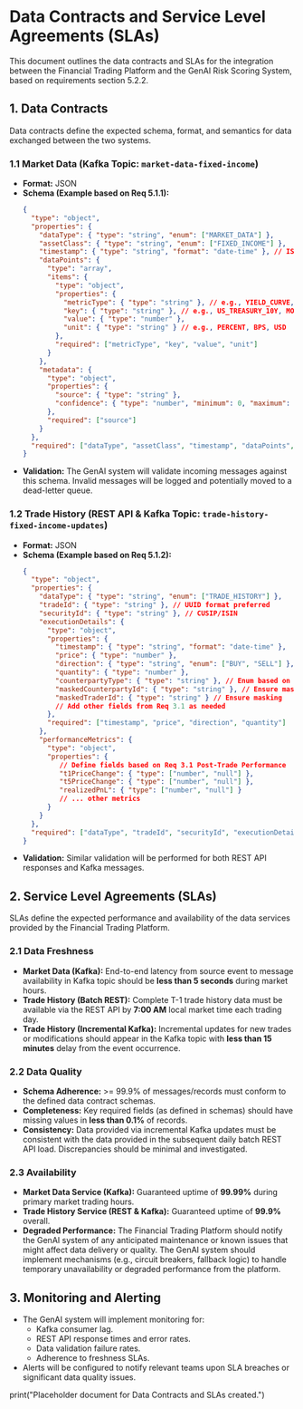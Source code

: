 # Data Contracts and Service Level Agreements (SLAs)

This document outlines the data contracts and SLAs for the integration between the Financial Trading Platform and the GenAI Risk Scoring System, based on requirements section 5.2.2.

## 1. Data Contracts

Data contracts define the expected schema, format, and semantics for data exchanged between the two systems.

### 1.1 Market Data (Kafka Topic: `market-data-fixed-income`)

-   **Format:** JSON
-   **Schema (Example based on Req 5.1.1):**
    ```json
    {
      "type": "object",
      "properties": {
        "dataType": { "type": "string", "enum": ["MARKET_DATA"] },
        "assetClass": { "type": "string", "enum": ["FIXED_INCOME"] },
        "timestamp": { "type": "string", "format": "date-time" }, // ISO 8601
        "dataPoints": {
          "type": "array",
          "items": {
            "type": "object",
            "properties": {
              "metricType": { "type": "string" }, // e.g., YIELD_CURVE, INDEX, FUND_FLOW
              "key": { "type": "string" }, // e.g., US_TREASURY_10Y, MOVE_INDEX
              "value": { "type": "number" },
              "unit": { "type": "string" } // e.g., PERCENT, BPS, USD
            },
            "required": ["metricType", "key", "value", "unit"]
          }
        },
        "metadata": {
          "type": "object",
          "properties": {
            "source": { "type": "string" },
            "confidence": { "type": "number", "minimum": 0, "maximum": 1 }
          },
          "required": ["source"]
        }
      },
      "required": ["dataType", "assetClass", "timestamp", "dataPoints", "metadata"]
    }
    ```
-   **Validation:** The GenAI system will validate incoming messages against this schema. Invalid messages will be logged and potentially moved to a dead-letter queue.

### 1.2 Trade History (REST API & Kafka Topic: `trade-history-fixed-income-updates`)

-   **Format:** JSON
-   **Schema (Example based on Req 5.1.2):**
    ```json
    {
      "type": "object",
      "properties": {
        "dataType": { "type": "string", "enum": ["TRADE_HISTORY"] },
        "tradeId": { "type": "string" }, // UUID format preferred
        "securityId": { "type": "string" }, // CUSIP/ISIN
        "executionDetails": {
          "type": "object",
          "properties": {
            "timestamp": { "type": "string", "format": "date-time" },
            "price": { "type": "number" },
            "direction": { "type": "string", "enum": ["BUY", "SELL"] },
            "quantity": { "type": "number" },
            "counterpartyType": { "type": "string" }, // Enum based on Req 3.1
            "maskedCounterpartyId": { "type": "string" }, // Ensure masking
            "maskedTraderId": { "type": "string" } // Ensure masking
            // Add other fields from Req 3.1 as needed
          },
          "required": ["timestamp", "price", "direction", "quantity"]
        },
        "performanceMetrics": {
          "type": "object",
          "properties": {
             // Define fields based on Req 3.1 Post-Trade Performance
             "t1PriceChange": { "type": ["number", "null"] },
             "t5PriceChange": { "type": ["number", "null"] },
             "realizedPnL": { "type": ["number", "null"] }
             // ... other metrics
          }
        }
      },
      "required": ["dataType", "tradeId", "securityId", "executionDetails"]
    }
    ```
-   **Validation:** Similar validation will be performed for both REST API responses and Kafka messages.

## 2. Service Level Agreements (SLAs)

SLAs define the expected performance and availability of the data services provided by the Financial Trading Platform.

### 2.1 Data Freshness

-   **Market Data (Kafka):** End-to-end latency from source event to message availability in Kafka topic should be **less than 5 seconds** during market hours.
-   **Trade History (Batch REST):** Complete T-1 trade history data must be available via the REST API by **7:00 AM** local market time each trading day.
-   **Trade History (Incremental Kafka):** Incremental updates for new trades or modifications should appear in the Kafka topic with **less than 15 minutes** delay from the event occurrence.

### 2.2 Data Quality

-   **Schema Adherence:** >= 99.9% of messages/records must conform to the defined data contract schemas.
-   **Completeness:** Key required fields (as defined in schemas) should have missing values in **less than 0.1%** of records.
-   **Consistency:** Data provided via incremental Kafka updates must be consistent with the data provided in the subsequent daily batch REST API load. Discrepancies should be minimal and investigated.

### 2.3 Availability

-   **Market Data Service (Kafka):** Guaranteed uptime of **99.99%** during primary market trading hours.
-   **Trade History Service (REST & Kafka):** Guaranteed uptime of **99.9%** overall.
-   **Degraded Performance:** The Financial Trading Platform should notify the GenAI system of any anticipated maintenance or known issues that might affect data delivery or quality.
The GenAI system should implement mechanisms (e.g., circuit breakers, fallback logic) to handle temporary unavailability or degraded performance from the platform.

## 3. Monitoring and Alerting

-   The GenAI system will implement monitoring for:
    -   Kafka consumer lag.
    -   REST API response times and error rates.
    -   Data validation failure rates.
    -   Adherence to freshness SLAs.
-   Alerts will be configured to notify relevant teams upon SLA breaches or significant data quality issues.

print("Placeholder document for Data Contracts and SLAs created.")

